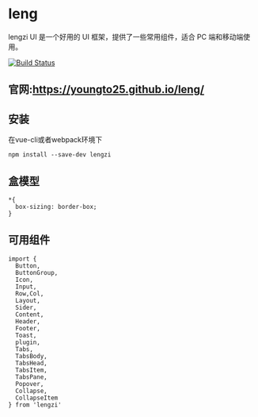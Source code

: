 # leng
lengzi UI 是一个好用的 UI 框架，提供了一些常用组件，适合 PC 端和移动端使用。

[![Build Status](https://travis-ci.org/Youngto25/leng.svg?branch=master)](https://travis-ci.org/Youngto25/leng)

## 官网:https://youngto25.github.io/leng/

## 安装

在vue-cli或者webpack环境下
```
npm install --save-dev lengzi
```

## 盒模型
```
*{
  box-sizing: border-box;
}
```

## 可用组件
```
import {
  Button,
  ButtonGroup,
  Icon,
  Input,
  Row,Col,
  Layout,
  Sider,
  Content,
  Header,
  Footer,
  Toast,
  plugin,
  Tabs,
  TabsBody,
  TabsHead,
  TabsItem,
  TabsPane,
  Popover,
  Collapse,
  CollapseItem
} from 'lengzi'
```
